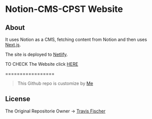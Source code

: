 # Notion-CMS-CPST Website

## About 

It uses Notion as a CMS, fetching content from Notion and then uses [Next.js](https://nextjs.org/).

The site is deployed to [Netlify](http://netlify.com).

TO CHECK The Website click [HERE](https://cpst.neltify.app)

=================
>This Github repo is customize by [Me](https://www.github.com/MounibNemmiche)
## License

The Original Repositorie Owner -> [Travis Fischer](https://github.com/transitive-bullshit/nextjs-notion-starter-kit)
